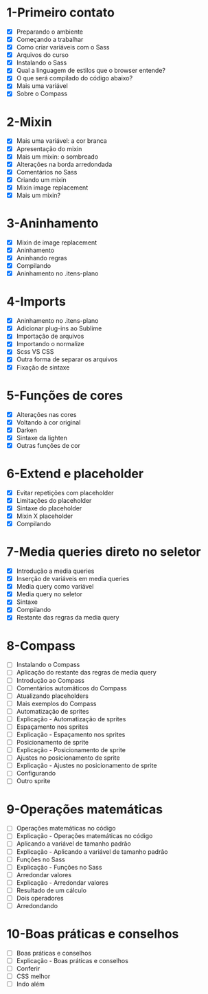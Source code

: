 
# 1-Primeiro contato
- [x] Preparando o ambiente
- [x] Começando a trabalhar
- [x] Como criar variáveis com o Sass
- [x] Arquivos do curso
- [x] Instalando o Sass
- [x] Qual a linguagem de estilos que o browser entende?
- [x] O que será compilado do código abaixo?
- [x] Mais uma variável
- [x] Sobre o Compass

# 2-Mixin 
- [x] Mais uma variável: a cor branca
- [x] Apresentação do mixin
- [x] Mais um mixin: o sombreado
- [x] Alterações na borda arredondada
- [x] Comentários no Sass
- [x] Criando um mixin
- [x] Mixin image replacement
- [x] Mais um mixin?

# 3-Aninhamento

- [x] Mixin de image replacement
- [x] Aninhamento
- [x] Aninhando regras
- [x] Compilando
- [x] Aninhamento no .itens-plano

# 4-Imports

- [x] Aninhamento no .itens-plano
- [x] Adicionar plug-ins ao Sublime
- [x] Importação de arquivos
- [x] Importando o normalize
- [x] Scss VS CSS
- [x] Outra forma de separar os arquivos
- [x] Fixação de sintaxe

# 5-Funções de cores

- [x] Alterações nas cores
- [x] Voltando à cor original
- [x] Darken
- [x] Sintaxe da lighten
- [x] Outras funções de cor

# 6-Extend e placeholder

- [x] Evitar repetições com placeholder
- [x] Limitações do placeholder
- [x] Sintaxe do placeholder
- [x] Mixin X placeholder
- [x] Compilando

# 7-Media queries direto no seletor

- [x] Introdução a media queries
- [x] Inserção de variáveis em media queries
- [x] Media query como variável
- [x] Media query no seletor
- [x] Sintaxe
- [x] Compilando
- [x] Restante das regras da media query

# 8-Compass

- [ ] Instalando o Compass
- [ ] Aplicação do restante das regras de media query
- [ ] Introdução ao Compass
- [ ] Comentários automáticos do Compass
- [ ] Atualizando placeholders
- [ ] Mais exemplos do Compass
- [ ] Automatização de sprites
- [ ] Explicação - Automatização de sprites
- [ ] Espaçamento nos sprites
- [ ] Explicação - Espaçamento nos sprites
- [ ] Posicionamento de sprite
- [ ] Explicação - Posicionamento de sprite
- [ ] Ajustes no posicionamento de sprite
- [ ] Explicação - Ajustes no posicionamento de sprite
- [ ] Configurando
- [ ] Outro sprite

# 9-Operações matemáticas

- [ ] Operações matemáticas no código
- [ ] Explicação - Operações matemáticas no código
- [ ] Aplicando a variável de tamanho padrão
- [ ] Explicação - Aplicando a variável de tamanho padrão
- [ ] Funções no Sass
- [ ] Explicação - Funções no Sass
- [ ] Arredondar valores
- [ ] Explicação - Arredondar valores
- [ ] Resultado de um cálculo
- [ ] Dois operadores
- [ ] Arredondando

# 10-Boas práticas e conselhos

- [ ] Boas práticas e conselhos
- [ ] Explicação - Boas práticas e conselhos
- [ ] Conferir
- [ ] CSS melhor
- [ ] Indo além
